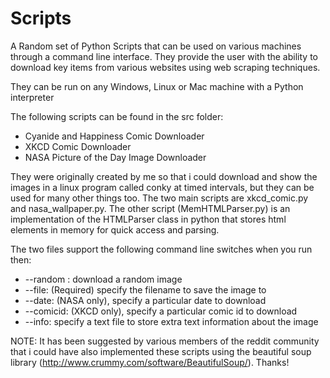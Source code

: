 Scripts
=======

A Random set of Python Scripts that can be used on various machines through
a command line interface. They provide the user with the ability to download
key items from various websites using web scraping techniques.

They can be run on any Windows, Linux or Mac machine with a Python interpreter

The following scripts can be found in the src folder:
* Cyanide and Happiness Comic Downloader
* XKCD Comic Downloader
* NASA Picture of the Day Image Downloader

They were originally created by me so that i could download and show the images in a linux program called conky at timed intervals, but they can be used for many other things too.
The two main scripts are xkcd_comic.py and nasa_wallpaper.py. The other script (MemHTMLParser.py) is an implementation of the HTMLParser class in python that stores html elements in memory for quick access and parsing.

The two files support the following command line switches when you run then:
* --random : download a random image
* --file: (Required) specify the filename to save the image to
* --date: (NASA only), specify a particular date to download
* --comicid: (XKCD only), specify a particular comic id to download
* --info: specify a text file to store extra text information about the image

NOTE: It has been suggested by various members of the reddit community that i could have also implemented
these scripts using the beautiful soup library (http://www.crummy.com/software/BeautifulSoup/). Thanks!

